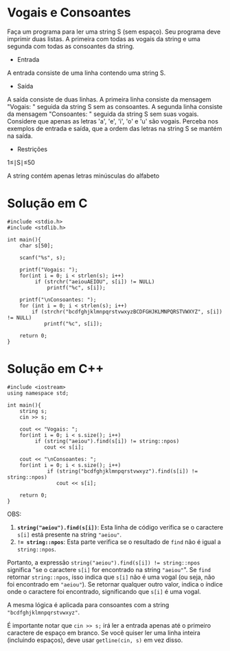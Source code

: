 # Vogais e Consoantes

Faça um programa para ler uma string S (sem espaço). Seu programa deve imprimir duas listas. A primeira com todas as vogais da string e uma segunda com todas as consoantes da string.

- Entrada

A entrada consiste de uma linha contendo uma string S.

- Saída

A saída consiste de duas linhas. A primeira linha consiste da mensagem "Vogais: " seguida da string S sem as consoantes. A segunda linha consiste da mensagem "Consoantes: " seguida da string S sem suas vogais. Considere que apenas as letras 'a', 'e', 'i', 'o' e 'u' são vogais. Perceba nos exemplos de entrada e saída, que a ordem das letras na string S se mantém na saída.

- Restrições

1≤∣S∣≤50

A string contém apenas letras minúsculas do alfabeto

# Solução em C
```
#include <stdio.h>
#include <stdlib.h>

int main(){    	
   	char s[50];
	
	scanf("%s", s);
	
	printf("Vogais: ");
	for(int i = 0; i < strlen(s); i++)
		 if (strchr("aeiouAEIOU", s[i]) != NULL)
			 printf("%c", s[i]);
	
	printf("\nConsoantes: ");
    for (int i = 0; i < strlen(s); i++) 
        if (strchr("bcdfghjklmnpqrstvwxyzBCDFGHJKLMNPQRSTVWXYZ", s[i]) != NULL)
            printf("%c", s[i]);
     
    return 0;
}
```

# Solução em C++
```
#include <iostream>
using namespace std;

int main(){
    string s;
	cin >> s; 
	
	cout << "Vogais: ";
	for(int i = 0; i < s.size(); i++)
		 if (string("aeiou").find(s[i]) != string::npos)
			cout << s[i];
	
	cout << "\nConsoantes: ";
	for(int i = 0; i < s.size(); i++)
			 if (string("bcdfghjklmnpqrstvwxyz").find(s[i]) != string::npos)
				cout << s[i];

    return 0;
}
```
OBS:

1. **`string("aeiou").find(s[i])`**: Esta linha de código verifica se o caractere `s[i]` está presente na string `"aeiou"`.
2. **`!= string::npos`**: Esta parte verifica se o resultado de `find` não é igual a `string::npos`.

Portanto, a expressão `string("aeiou").find(s[i]) != string::npos` significa "se o caractere `s[i]` for encontrado na string `"aeiou"`". Se `find` retornar `string::npos`, isso indica que `s[i]` não é uma vogal (ou seja, não foi encontrado em `"aeiou"`). Se retornar qualquer outro valor, indica o índice onde o caractere foi encontrado, significando que `s[i]` é uma vogal.

A mesma lógica é aplicada para consoantes com a string `"bcdfghjklmnpqrstvwxyz"`.

É importante notar que `cin >> s;` irá ler a entrada apenas até o primeiro caractere de espaço em branco. Se você quiser ler uma linha inteira (incluindo espaços), deve usar `getline(cin, s)` em vez disso.